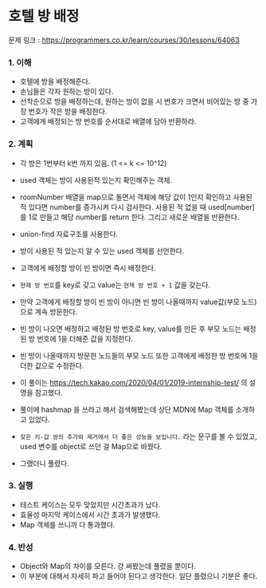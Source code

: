 # 호텔 방 배정

문제 링크 : https://programmers.co.kr/learn/courses/30/lessons/64063

### 1. 이해

- 호텔에 방을 배정해준다.
- 손님들은 각자 원하는 방이 있다.
- 선착순으로 방을 배정하는데, 원하는 방이 없을 시 번호가 크면서 비어있는 방 중 가장 번호가 작은 방을 배정한다.
- 고객에게 배정되는 방 번호를 순서대로 배열에 담아 반환하라.

### 2. 계획

- 각 방은 1번부터 k번 까지 있음. (1 <= k <= 10^12)
- used 객체는 방이 사용된적 있는지 확인해주는 객체.
- roomNumber 배열을 map으로 돌면서 객체에 해당 값이 1인지 확인하고 사용된 적 있다면 number를 증가시켜 다시 검사한다. 사용된 적 없을 때 used[number]를 1로 만들고 해당 number를 return 한다. 그리고 새로운 배열을 반환한다.

- union-find 자료구조를 사용한다.
- 방이 사용된 적 있는지 알 수 있는 used 객체를 선언한다.
- 고객에게 배정할 방이 빈 방이면 즉시 배정한다.
- `현재 방 번호`를 key로 갖고 value는 `현재 방 번호 + 1` 값을 갖는다.
- 만약 고객에게 배정할 방이 빈 방이 아니면 빈 방이 나올때까지 value값(부모 노드)으로 계속 방문한다.
- 빈 방이 나오면 배정하고 배정된 방 번호로 key, value를 만든 후 부모 노드는 배정된 방 번호에 1을 더해준 값을 지정한다.
- 빈 방이 나올때까지 방문한 노드들의 부모 노드 또한 고객에게 배정한 방 번호에 1을 더한 값으로 수정한다.
- 이 풀이는 https://tech.kakao.com/2020/04/01/2019-internship-test/ 의 설명을 참고했다.

- 풀이에 hashmap 을 쓰라고 해서 검색해봤는데 상단 MDN에 Map 객체를 소개하고 있었다.
- `잦은 키-값 쌍의 추가와 제거에서 더 좋은 성능을 보입니다.` 라는 문구를 볼 수 있었고, used 변수를 object로 쓰던 걸 Map으로 바꿨다.
- 그랬더니 풀렸다.

### 3. 실행

- 테스트 케이스는 모두 맞았지만 시간초과가 났다.
- 효율성 마지막 케이스에서 시간 초과가 발생했다.
- Map 객체를 쓰니까 다 통과했다.

### 4. 반성

- Object와 Map의 차이를 모른다. 걍 써봤는데 풀렸을 뿐이다.
- 이 부분에 대해서 자세히 파고 들어야 된다고 생각한다. 일단 풀렸으니 기분은 좋다.
